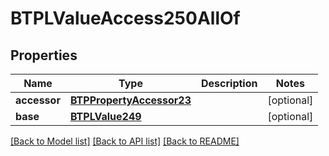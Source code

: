 # BTPLValueAccess250AllOf

## Properties
Name | Type | Description | Notes
------------ | ------------- | ------------- | -------------
**accessor** | [**BTPPropertyAccessor23**](BTPPropertyAccessor23.md) |  | [optional] 
**base** | [**BTPLValue249**](BTPLValue249.md) |  | [optional] 

[[Back to Model list]](../README.md#documentation-for-models) [[Back to API list]](../README.md#documentation-for-api-endpoints) [[Back to README]](../README.md)


